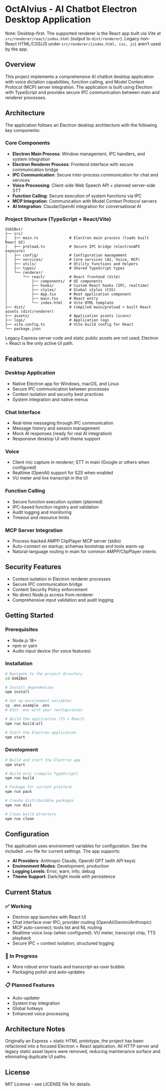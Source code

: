 # OctAIvius - AI Chatbot Electron Desktop Application

Note: Desktop-first. The supported renderer is the React app built via Vite at `src/renderer/react/index.html` (output to `dist/renderer`). Legacy non-React HTML/CSS/JS under `src/renderer/{index.html, css, js}` aren’t used by the app.

## Overview

This project implements a comprehensive AI chatbot desktop application with voice dictation capabilities, function calling, and Model Context Protocol (MCP) server integration. The application is built using Electron with TypeScript and provides secure IPC communication between main and renderer processes.

## Architecture

The application follows an Electron desktop architecture with the following key components:

### Core Components

- **Electron Main Process**: Window management, IPC handlers, and system integration
- **Electron Renderer Process**: Frontend interface with secure communication bridge
- **IPC Communication**: Secure inter-process communication for chat and services
- **Voice Processing**: Client-side Web Speech API + planned server-side STT
- **Function Calling**: Secure execution of system functions via IPC
- **MCP Integration**: Communication with Model Context Protocol servers
- **AI Integration**: Claude/OpenAI integration for conversational AI

### Project Structure (TypeScript + React/Vite)

```text
GVAIBot/
├── src/
│   ├── main.ts              # Electron main process (loads built React UI)
│   ├── preload.ts           # Secure IPC bridge (electronAPI exposure)
│   ├── config/              # Configuration management
│   ├── services/            # Core services (AI, Voice, MCP)
│   ├── utils/               # Utility functions and helpers
│   ├── types/               # Shared TypeScript types
│   └── renderer/
│       └── react/           # React frontend (Vite)
│           ├── components/  # UI components
│           ├── hooks/       # Custom React hooks (IPC, realtime)
│           ├── styles/      # Global styles (CSS)
│           ├── App.tsx      # Root application component
│           ├── main.tsx     # React entry
│           └── index.html   # Vite HTML template
├── dist/                    # Compiled main/preload + built React assets (dist/renderer)
├── assets/                  # Application assets (icons)
├── logs/                    # Application logs
├── vite.config.ts           # Vite build config for React
└── package.json
```

Legacy Express server code and static public assets are not used; Electron + React is the only active UI path.

## Features

### Desktop Application

- Native Electron app for Windows, macOS, and Linux
- Secure IPC communication between processes
- Context isolation and security best practices
- System integration and native menus

### Chat Interface

- Real-time messaging through IPC communication
- Message history and session management
- Mock AI responses (ready for real AI integration)
- Responsive desktop UI with theme support

### Voice

- Client mic capture in renderer; STT in main (Google or others when configured)
- Realtime (OpenAI) support for S2S when enabled
- VU meter and live transcript in the UI

### Function Calling

- Secure function execution system (planned)
- IPC-based function registry and validation
- Audit logging and monitoring
- Timeout and resource limits

### MCP Server Integration

- Process-backed AMPP ClipPlayer MCP server (stdio)
- Auto-connect on startup; schemas bootstrap and tools warm-up
- Natural-language routing in main for common AMPP/ClipPlayer intents

## Security Features

- Context isolation in Electron renderer processes
- Secure IPC communication bridge
- Content Security Policy enforcement
- No direct Node.js access from renderer
- Comprehensive input validation and audit logging

## Getting Started

### Prerequisites

- Node.js 18+
- npm or yarn
- Audio input device (for voice features)

### Installation

```bash
# Navigate to the project directory
cd GVAIBot

# Install dependencies
npm install

# Set up environment variables
cp .env.example .env
# Edit .env with your configuration

# Build the application (TS + React)
npm run build:all

# Start the Electron application
npm start
```

### Development

```bash
# Build and start the Electron app
npm start

# Build only (compile TypeScript)
npm run build

# Package for current platform
npm run pack

# Create distributable packages
npm run dist

# Clean build directory
npm run clean
```

## Configuration

The application uses environment variables for configuration. See the included `.env` file for current settings. The app supports:

- **AI Providers**: Anthropic Claude, OpenAI GPT (with API keys)
- **Environment Modes**: Development, production
- **Logging Levels**: Error, warn, info, debug
- **Theme Support**: Dark/light mode with persistence

## Current Status

### ✅ Working

- Electron app launches with React UI
- Chat interface over IPC; provider routing (OpenAI/Gemini/Anthropic)
- MCP auto-connect; tools list and NL routing
- Realtime voice loop (when configured): VU meter, transcript chip, TTS playback
- Secure IPC + context isolation; structured logging

### 🚧 In Progress

- More robust error toasts and transcript-as-user bubble
- Packaging polish and auto-updates

### 📋 Planned Features

- Auto-updater
- System tray integration
- Global hotkeys
- Enhanced voice processing

## Architecture Notes

Originally an Express + static HTML prototype, the project has been refactored into a focused Electron + React application. All HTTP server and legacy static asset layers were removed, reducing maintenance surface and eliminating duplicate UI paths.

## License

MIT License - see LICENSE file for details.
